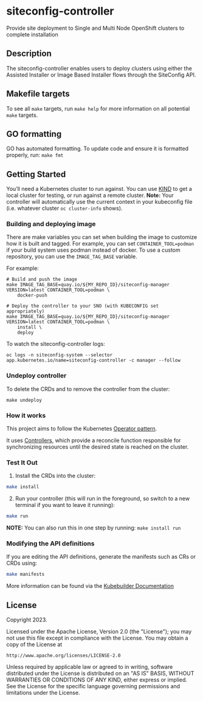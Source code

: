 # siteconfig-controller
Provide site deployment to Single and Multi Node OpenShift clusters to complete installation

## Description
The siteconfig-controller enables users to deploy clusters using either the Assisted Installer or Image Based Installer flows through the SiteConfig API.

## Makefile targets

To see all `make` targets, run `make help` for more information on all potential `make` targets.


## GO formatting

GO has automated formatting. To update code and ensure it is formatted properly, run: `make fmt`

## Getting Started
You’ll need a Kubernetes cluster to run against. You can use [KIND](https://sigs.k8s.io/kind) to get a local cluster for testing, or run against a remote cluster.
**Note:** Your controller will automatically use the current context in your kubeconfig file (i.e. whatever cluster `oc cluster-info` shows).

### Building and deploying image

There are make variables you can set when building the image to customize how it is built and tagged. For example, you can set
`CONTAINER_TOOL=podman` if your build system uses podman instead of docker. To use a custom repository, you can use the `IMAGE_TAG_BASE` variable.

For example:

```console
# Build and push the image
make IMAGE_TAG_BASE=quay.io/${MY_REPO_ID}/siteconfig-manager VERSION=latest CONTAINER_TOOL=podman \
    docker-push

# Deploy the controller to your SNO (with KUBECONFIG set appropriately)
make IMAGE_TAG_BASE=quay.io/${MY_REPO_ID}/siteconfig-manager VERSION=latest CONTAINER_TOOL=podman \
    install \
    deploy
```

To watch the siteconfig-controller logs:

```console
oc logs -n siteconfig-system --selector app.kubernetes.io/name=siteconfig-controller -c manager --follow
```


### Undeploy controller
To delete the CRDs and to remove the controller from the cluster:

```console
make undeploy
```

### How it works
This project aims to follow the Kubernetes [Operator pattern](https://kubernetes.io/docs/concepts/extend-kubernetes/operator/).

It uses [Controllers](https://kubernetes.io/docs/concepts/architecture/controller/),
which provide a reconcile function responsible for synchronizing resources until the desired state is reached on the cluster.

### Test It Out
1. Install the CRDs into the cluster:

```sh
make install
```

2. Run your controller (this will run in the foreground, so switch to a new terminal if you want to leave it running):

```sh
make run
```

**NOTE:** You can also run this in one step by running: `make install run`

### Modifying the API definitions
If you are editing the API definitions, generate the manifests such as CRs or CRDs using:

```sh
make manifests
```

More information can be found via the [Kubebuilder Documentation](https://book.kubebuilder.io/introduction.html)

## License

Copyright 2023.

Licensed under the Apache License, Version 2.0 (the "License");
you may not use this file except in compliance with the License.
You may obtain a copy of the License at

    http://www.apache.org/licenses/LICENSE-2.0

Unless required by applicable law or agreed to in writing, software
distributed under the License is distributed on an "AS IS" BASIS,
WITHOUT WARRANTIES OR CONDITIONS OF ANY KIND, either express or implied.
See the License for the specific language governing permissions and
limitations under the License.

